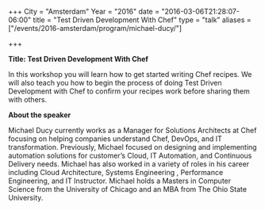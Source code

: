 +++
City = "Amsterdam"
Year = "2016"
date = "2016-03-06T21:28:07-06:00"
title = "Test Driven Development With Chef"
type = "talk"
aliases = ["/events/2016-amsterdam/program/michael-ducy/"]

+++

<div class="span-15  ">
  <div class="span-15  last ">
  <p><strong>Title: Test Driven Development With Chef</strong>

</p>

<p>
In this workshop you will learn how to get started writing Chef recipes. We will also teach you how to begin the process of doing Test Driven Development with Chef to confirm your recipes work before sharing them with others.
</p>

<p><strong>About the speaker</strong>
<p>Michael Ducy currently works as a Manager for Solutions Architects at Chef focusing on helping companies understand Chef, DevOps, and IT transformation. Previously, Michael focused on designing and implementing automation solutions for customer’s Cloud, IT Automation, and Continuous Delivery needs. Michael has also worked in a variety of roles in his career including Cloud Architecture, Systems Engineering , Performance Engineering, and IT Instructor. Michael holds a Masters in Computer Science from the University of Chicago and an MBA from The Ohio State University.</p>


</p>

  </div>
</div>
